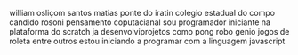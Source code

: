william osliçom santos matias
ponte do iratin
colegio estadual do compo candido rosoni
pensamento coputacianal
sou programador iniciante na plataforma do scratch ja desenvolviprojetos  como  pong robo genio jogos de roleta entre outros 
estou iniciando a programar com a linguagem javascript
